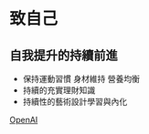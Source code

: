 # 致自己

## 自我提升的持續前進

- 保持運動習慣 身材維持 營養均衡 
- 持續的充實理財知識
- 持續性的藝術設計學習與內化


[OpenAI](https://openai.com)
